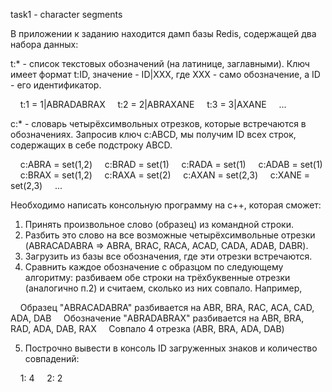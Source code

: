 task1 - character segments

В приложении к заданию находится дамп базы Redis, содержащей два набора данных:

t:* - список текстовых обозначений (на латинице, заглавными). Ключ имеет формат t:ID, значение - ID|XXX, где XXX - само обозначение, а ID - его идентификатор.

    t:1 = 1|ABRADABRAX
    t:2 = 2|ABRAXANE
    t:3 = 3|AXANE
    ...

c:* - словарь четырёхсимвольных отрезков, которые встречаются в обозначениях. Запросив ключ c:ABCD, мы получим ID всех строк, содержащих в себе подстроку ABCD.

    c:ABRA = set(1,2)
    c:BRAD = set(1)
    c:RADA = set(1)
    c:ADAB = set(1)
    c:BRAX = set(1,2)
    c:RAXA = set(2)
    c:AXAN = set(2,3)
    c:XANE = set(2,3)
    ...

Необходимо написать консольную программу на c++, которая сможет:

1) Принять произвольное слово (образец) из командной строки.
2) Разбить это слово на все возможные четырёхсимвольные отрезки (ABRACADABRA => ABRA, BRAC, RACA, ACAD, CADA, ADAB, DABR).
3) Загрузить из базы все обозначения, где эти отрезки встречаются.
4) Сравнить каждое обозначение с образцом по следующему алгоритму: разбиваем обе строки на трёхбуквенные отрезки (аналогично п.2) и считаем, сколько из них совпало. Например,

    Образец "ABRACADABRA" разбивается на ABR, BRA, RAC, ACA, CAD, ADA, DAB
    Обозначение "ABRADABRAX" разбивается на ABR, BRA, RAD, ADA, DAB, RAX
    Совпало 4 отрезка (ABR, BRA, ADA, DAB)

5) Построчно вывести в консоль ID загруженных знаков и количество совпадений:

    1: 4
    2: 2

